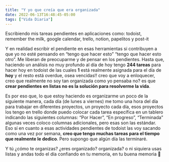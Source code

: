 ```yaml
---
title: "Y yo que creía que era organizada"
date: 2022-06-13T16:48:45-05:00
tags: ["Vida Diaria"]
---
```

Escribiendo mis tareas pendientes en aplicaciones como: todoist, remember the milk, google calendar, trello, notion, papelitos y post-it

Y en realidad escribir el pendiente en esas herramientas si contribuyen a que yo no esté pensando en “tengo que hacer esto” “tengo que hacer esto otro”. Me liberan de preocuparme y de pensar en los pendientes. Hasta que, haciendo un análisis no muy profundo al día de hoy tengo **244 tareas** para hacer hoy en todoist de las cuales **1** está realmente asignada para el día de **hoy** y el resto está overdue, osea vencidas!! creo que voy a enloquecer, creo que realmente no soy tan organizada como yo pensaba no? es que **crear pendientes en listas no es la solución para resolverme la vida**.

Es por eso que, lo que estoy haciendo es organizarme un poco de la siguiente manera, cada día (de lunes a viernes) me tomo una hora del día para trabajar en diferentes proyectos, un proyecto cada día, esos proyectos los tengo en trello donde puedo colocar cada tarea específica en un tablero indicando las siguientes columnas: “Por Hacer”, “En progreso”, “Terminada” algunas veces coloco columnas adicionales, pero esas son las estándar. Eso sí en cuanto a esas actividades pendientes de todoist las voy sacando como una vez por semana, **creo que tengo muchas tareas para el tiempo que realmente le dedico**. Pero supongo que algún día las terminaré. 

Y tú ¿cómo te organizas? ¿eres organizado? organizada? o ni siquiera usas listas y andas todo el día confiando en tu memoria, en tu buena memoria 🤺
